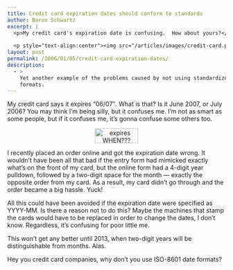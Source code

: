 ```yaml
---
title: Credit card expiration dates should conform to standards
author: Baron Schwartz
excerpt: |
  <p>My credit card's expiration date is confusing.  How about yours?</p>
  
  <p style="text-align:center"><img src="/articles/images/credit-card.png" alt="expires WHEN???" height="34" width="100" /></p>
layout: post
permalink: /2006/01/05/credit-card-expiration-dates/
description:
  - >
    Yet another example of the problems caused by not using standardized date
    formats.
---
```

My credit card says it expires &#8220;06/07&#8243;. What is that? Is it June 2007, or July 2006? You may think I&#8217;m being silly, but it confuses me. I&#8217;m not as smart as some people, but if it confuses me, it&#8217;s gonna confuse some others too.

<p style="text-align:center">
  <img src="/articles/images/credit-card.png" alt="expires WHEN???" height="34" width="100" />
</p>

I recently placed an order online and got the expiration date wrong. It wouldn&#8217;t have been all that bad if the entry form had mimicked exactly what&#8217;s on the front of my card, but the online form had a 4-digit year pulldown, followed by a two-digit space for the month &#8212; exactly the opposite order from my card. As a result, my card didn&#8217;t go through and the order became a big hassle. Yuck!

All this could have been avoided if the expiration date were specified as YYYY-MM. Is there a reason not to do this? Maybe the machines that stamp the cards would have to be replaced in order to change the dates, I don&#8217;t know. Regardless, it&#8217;s confusing for poor little me.

This won&#8217;t get any better until 2013, when two-digit years will be distinguishable from months. Alas.

Hey you credit card companies, why don&#8217;t you use ISO-8601 date formats?